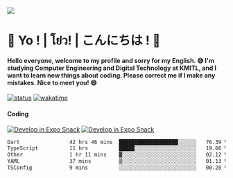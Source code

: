 <a href="#">
  <img src="https://user-images.githubusercontent.com/53619535/207896410-fee92aa4-65f2-4b27-91d3-86f8424178d3.gif" />
</a>

# 👋 Yo ! | โย่ว! | こんにちは ! 👋

<h4>Hello everyone, welcome to my profile and sorry for my English. 😅
I'm studying Computer Engineering and Digital Technology at KMITL, and I want to learn new things about coding. Please correct me if I make any mistakes. Nice to meet you! 😄</h4>

[![status](https://img.shields.io/badge/Freelance_status-Not_Avaliable-red)](https://whyzotee.vercel.app)
[![wakatime](https://wakatime.com/badge/user/3ff4daa0-dc37-4cca-9446-11cce239b396.svg)](https://wakatime.com/@3ff4daa0-dc37-4cca-9446-11cce239b396)

#### Coding
[![Develop in Expo Snack](https://img.shields.io/badge/Flutter-119EFF.svg?style=for-the-badge&logo=flutter&labelColor=FFF&logoColor=119EFF)](https://flutter.dev/)
[![Develop in Expo Snack](https://img.shields.io/badge/Expo-000.svg?style=for-the-badge&logo=EXPO&labelColor=FFF&logoColor=000)](https://expo.dev/)

<!--START_SECTION:waka-->

```txt
Dart                42 hrs 46 mins  ███████████████████░░░░░░   76.39 %
TypeScript          11 hrs          █████░░░░░░░░░░░░░░░░░░░░   19.66 %
Other               1 hr 11 mins    ▓░░░░░░░░░░░░░░░░░░░░░░░░   02.12 %
YAML                37 mins         ▒░░░░░░░░░░░░░░░░░░░░░░░░   01.13 %
TSConfig            9 mins          ░░░░░░░░░░░░░░░░░░░░░░░░░   00.28 %
```

<!--END_SECTION:waka-->
